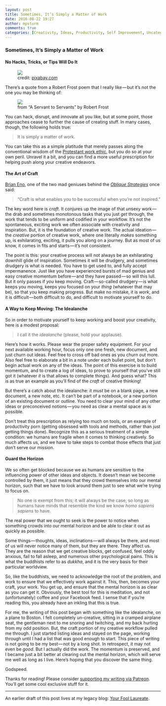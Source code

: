 ```yaml
---
layout: post
title: Sometimes, It’s Simply a Matter of Work
date: 2016-08-22 19:27
author: mpsturm
comments: true
categories: [Creativity, Ideas, Productivity, Self Improvement, Uncategorized, Writing]
---
```



<h3>Sometimes, It’s Simply a Matter of Work</h3>
<h4>No Hacks, Tricks, or Tips Will Do It</h4>
<figure class="wp-caption">

<img src="https://mikesturmblog.files.wordpress.com/2016/08/dea01-1hr2_am0_rkxce13egesy7q.jpeg">

<figcaption class="wp-caption-text">credit: <a href="https://pixabay.com/en/tool-wood-work-edit-carve-craft-1364892/" target="_blank">pixabay.com</a></figcaption></figure><p>There’s a quote from a Robert Frost poem that I really like — but it’s not the one you may be thinking of:</p>
<figure class="wp-caption">

<img src="https://mikesturmblog.files.wordpress.com/2016/08/d418b-1096trbimz2s8k9jmfzetha.png">

<figcaption class="wp-caption-text">from “A Servant to Servants” by Robert Frost</figcaption></figure><p>You can hack, disrupt, and innovate all you like, but at some point, those approaches cease to further the cause of creating stuff. In many cases, though, the following holds true:</p>
<blockquote>It is simply a matter of work.</blockquote>
<p>You can take this as a simple platitude that merely passes along the conventional wisdom of the <a href="https://en.wikipedia.org/wiki/Protestant_work_ethic" target="_blank">Protestant work ethic</a>, but you do so at your own peril. Unravel it a bit, and you can find a more useful prescription for helping push along your creative endeavors.</p>
<h4>The Art of Craft</h4>
<p><a href="https://en.wikipedia.org/wiki/Brian_Eno" target="_blank">Brian Eno</a>, one of the two mad geniuses behind the <a href="http://www.rtqe.net/ObliqueStrategies/OSintro.html" target="_blank"><em>Oblique Strategies</em></a> once said:</p>
<blockquote>“Craft is what enables you to be successful when you’re not inspired.”</blockquote>
<p>The key word here is <em>craft</em>. It conjures up the image of that <em>un</em>sexy work — the drab and sometimes monotonous tasks that you just <em>get</em> through, the work that tends to be uniform and codified in your workflow. It’s not the spontaneous, exciting work we often associate with creativity and inspiration. But, it is the foundation of creative work. The actual ideation — the <em>creative</em> portion of creative work, where one literally <em>makes</em> something up, is exhilarating, exciting, it pulls you along on a journey. But as most of us know, it comes in fits and starts — it’s not consistent.</p>
<p>The point is this: your creative process will not always be an exhilarating downhill glide of inspiration. Sometimes it will be drudgery, and sometimes drudgery is what is needed. You have to get used to, and fully accept impermanence. Just like you have experienced bursts of mad genius and easy creative momentum before — and they have passed — so will this lull. But it only passes if <em>you</em> keep moving. Craft — so-called drudgery — is what keeps you moving, keeps you focused on your <em>thing</em> (whatever that may be), so that you keep making progress. But make no mistake, it is <em>work</em>, and it is difficult — both difficult to do, and difficult to motivate yourself to do.</p>
<h4>A Way to Keep Moving: The Idealanche</h4>
<p>So in order to motivate yourself to keep working and boost your creativity, here is a modest proposal:</p>
<blockquote>I call it the <em>idealanche</em> (please, hold your applause).</blockquote>
<p>Here’s how it works. Please wear the proper safety equipment. For your next available working hour, focus only one one fresh, new document, and just churn out ideas. Feel free to cross off bad ones as you churn out more. Also feel free to elaborate a bit in a note under each bullet point, but don’t begin actual work on any of the ideas. The point of this exercise is to build momentum, and to create a log of ideas, to prove to yourself that you’ve still got it (whatever <em>it</em> is that allows to complete things). And guess what? This is as true an example as you’ll find of the <em>craft </em>of creative thinking!</p>
<p>But there’s a catch about the idealanche: it <em>must</em> be on a blank page, a new document, a new note, etc. It can’t be part of a notebook, or a new portion of an existing document or outline. You need to clear your mind of any other ideas or preconceived notions — you need as clear a mental space as is possible.</p>
<p>Don’t treat this prescription as relying too much on tools, or an example of productivity porn (getting obsessed with tools and methods, rather than just getting things done). Recognize this as a serious treatment of a simple condition: we humans are fragile when it comes to thinking creatively. So much affects us, and we have to take steps to combat those effects that just don’t serve our mission.</p>
<h4>Guard the Horizon</h4>
<p>We so often get blocked because we as humans are sensitive to the influencing power of other ideas and objects. It doesn’t mean we become controlled by them, it just means that they crowd themselves into our mental horizon, such that we have to look around them just to see what we’re trying to focus on.</p>
<blockquote>No one is exempt from this; it will always be the case, so long as humans have minds that resemble the kind we know <em>homo sapiens sapiens</em> to have.</blockquote>
<p>The real power that we ought to seek is the power to notice when something crowds into our mental horizon and be able to clear it out as quickly as possible.</p>
<p>Some things — thoughts, ideas, inclinations — will always be there, and most of us will never notice many of them, but they are there. They affect us. They are the reason that we get creative blocks, get confused, feel oddly anxious, fail to fall asleep, and numerous other psychological pains. This is what the buddhists refer to as <em>dukkha</em>, and it is the very basis for their particular worldview.</p>
<p>So, like the buddhists, we need to acknowledge the root of the problem, and work to ensure that we effectively work against it. This, then, becomes your craft, your work. You get up, and ensure that the mental horizon is as clear as you can get it. Obviously, the best tool for this is meditation, and not (unfortunately) coffee and your Facebook feed. I sense that if you’re reading this, you already have an inkling that this is true.</p>
<p>For me, the writing of this post began with something like the idealanche, on a plane to Boston. I felt completely un-creative, sitting in a cramped airplane seat, the gentleman next to me snoring and twitching, and my back hurting from my odd position. But, the craft portion of my creative workflow pulled me through. I just started listing ideas and stayed on the page, working through until I had a list that was good enough to start. This piece of writing is not going to be my best — not by a long shot. In retrospect, it may not even be <em>good</em>. But I actually did the work. The momentum is preserved, and I became just a bit better at clearing out the mental horizon, which will serve me well as long as I live. Here’s hoping that you discover the same thing.</p>
<p>Godspeed.</p>
<p>Thanks for reading! Please consider <a href="https://www.patreon.com/Yourfool" target="_blank">supporting my writing via Patreon</a>. You’ll get some cool exclusive stuff for it.</p>
<hr>
<p>An earlier draft of this post lives at my legacy blog: <a href="http://www.mikesturm.net/oblique-week-by-week-week-6" target="_blank">Your Fool Laureate</a>.</p>
